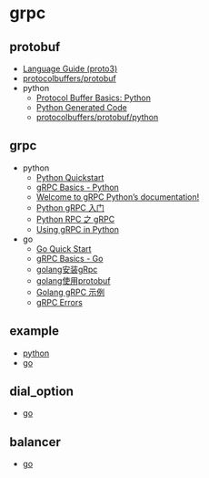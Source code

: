 # grpc

## protobuf

- [Language Guide (proto3)](https://developers.google.com/protocol-buffers/docs/proto3)
- [protocolbuffers/protobuf](https://github.com/protocolbuffers/protobuf)
- python
  - [Protocol Buffer Basics: Python](https://developers.google.com/protocol-buffers/docs/pythontutorial)
  - [Python Generated Code](https://developers.google.com/protocol-buffers/docs/reference/python-generated)
  - [protocolbuffers/protobuf/python](https://github.com/protocolbuffers/protobuf/tree/master/python)

## grpc

- python
  - [Python Quickstart](https://grpc.io/docs/quickstart/python.html)
  - [gRPC Basics - Python](https://grpc.io/docs/tutorials/basic/python.html)
  - [Welcome to gRPC Python’s documentation!](https://grpc.io/grpc/python/index.html)
  - [Python gRPC 入门](https://juejin.im/post/5b19590b6fb9a01e4b062391)
  - [Python RPC 之 gRPC](https://www.jianshu.com/p/14e6f5217f40)
  - [Using gRPC in Python](https://blog.codeship.com/using-grpc-in-python/)
- go
  - [Go Quick Start](https://grpc.io/docs/quickstart/go.html)
  - [gRPC Basics - Go](https://grpc.io/docs/tutorials/basic/go.html)
  - [golang安装gRpc](https://blog.csdn.net/cjj198561/article/details/78133193)
  - [golang使用protobuf](https://segmentfault.com/a/1190000009277748)
  - [Golang gRPC 示例](https://www.cnblogs.com/YaoDD/p/5504881.html)
  - [gRPC Errors](http://avi.im/grpc-errors/)

## example

- [python](https://github.com/dubbo-x/grpc/tree/master/grpc/python)
- [go](https://github.com/dubbo-x/grpc/tree/master/grpc/go)

## dial_option

- [go](https://github.com/dubbo-x/grpc/tree/master/dial_option/go)

## balancer

- [go](https://github.com/dubbo-x/grpc/tree/master/balancer/go)
